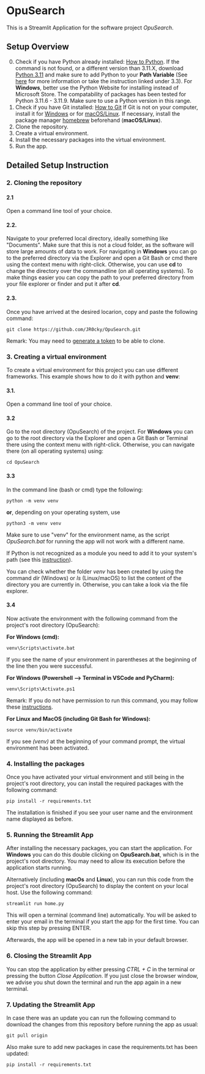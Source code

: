 # OpuSearch
This is a Streamlit Application for the software project *OpuSearch*.

## Setup Overview
0. Check if you have Python already installed: [How to Python](https://www.howtogeek.com/796841/check-python-version/). If the command is not found, or a different version than 3.11.X, download [Python 3.11](https://www.python.org/downloads/release/python-3116/) and make sure to add Python to your **Path Variable** (See [here](https://realpython.com/add-python-to-path/) for more information or take the instruction linked under 3.3). For **Windows**, better use the Python Website for installing instead of Microsoft Store. The compatability of packages has been tested for Python 3.11.6 - 3.11.9. Make sure to use a Python version in this range.
1. Check if you have Git installed: [How to Git](https://www.linode.com/docs/guides/how-to-install-git-on-linux-mac-and-windows/) If Git is not on your computer, install it for [Windows](https://git-scm.com/download/win) or for [macOS/Linux](https://git-scm.com/download/mac). If necessary, install the package manager [homebrew](https://brew.sh/) beforehand (**macOS/Linux**).
2. Clone the repository.
3. Create a virtual environment.
4. Install the necessary packages into the virtual environment.
5. Run the app.

## Detailed Setup Instruction

### 2. Cloning the repository
#### 2.1 
Open a command line tool of your choice. <br>
#### 2.2. 
Navigate to your preferred local directory, ideally something like "Documents". Make sure that this is not a cloud folder, as the software will store large amounts of data to work.
For navigating in **Windows** you can go to the preferred directory via the Explorer and open a Git Bash or cmd 
there using the context menu with right-click. Otherwise, you can use **cd** to change the directory over the commandline (on all operating systems). To make things easier you can copy the path to your preferred directory from your file explorer or finder and put it after **cd**. <br>
#### 2.3. 
Once you have arrived at the desired locarion, copy and paste the following command:


```
git clone https://github.com/JR0cky/OpuSearch.git
```

Remark: You may need to [generate a token](https://docs.github.com/en/authentication/keeping-your-account-and-data-secure/managing-your-personal-access-tokens) to be able to clone.

### 3. Creating a virtual environment
To create a virtual environment for this project you can use different frameworks.
This example shows how to do it with python and **venv**:

#### 3.1. 
Open a command line tool of your choice. <br>
#### 3.2 
Go to the root directory (OpuSearch) of the project.
For **Windows** you can go to the root directory via the Explorer and open a Git Bash or Terminal there using the context menu with right-click. Otherwise, you can navigate there (on all operating systems) using:
```
cd OpuSearch
```


#### 3.3 
In the command line (bash or cmd) type the following:
```
python -m venv venv
```
**or**, depending on your operating system, use

```
python3 -m venv venv
```


Make sure to use "venv" for the environment name, as the script *OpuSearch.bat* for running the app
will not work with a different name.

If Python is not recognized as a module you need to add it to your system's path
(see this [instruction](https://realpython.com/add-python-to-path/)).

You can check whether the folder *venv* has been created by using the command *dir* (Windows) or *ls* (Linux/macOS) 
to list the content of the directory you are currently in. Otherwise, you can take a look via the file explorer.

#### 3.4 

Now activate the environment with the following command from the project's root directory (OpuSearch):

**For Windows (cmd):**
```
venv\Scripts\activate.bat
```
If you see the name of your environment in parentheses at the beginning of the line then you were successful.

**For Windows (Powershell --> Terminal in VSCode and PyCharm):**

```
venv\Scripts\Activate.ps1
```

Remark: If you do not have permission to run this command, 
you may follow these [instructions](https://support.enthought.com/hc/en-us/articles/360058403072-Windows-error-activate-ps1-cannot-be-loaded-because-running-scripts-is-disabled-UnauthorizedAccess-).

**For Linux and MacOS (including Git Bash for Windows):**
```
source venv/bin/activate
```

If you see *(venv)* at the beginning of your command prompt, the virtual environment has been activated.

### 4. Installing the packages


Once you have activated your virtual environment and still being in the project's root directory, you can install the required packages 
with the following command:

```
pip install -r requirements.txt
```
The installation is finished if you see your user name and the environment name displayed as before.

### 5. Running the Streamlit App

After installing the necessary packages, you  can start the application. For **Windows** you can do this double clicking on **OpuSearch.bat**, which is in the project's root directory. 
You may need to allow its execution before the application starts running.

Alternatively (including **macOs** and **Linux**), you can run this code from the project's root directory (OpuSearch) to display the content on your local host. 
Use the following command:

```
streamlit run home.py
```

This will open a terminal (command line) automatically.
You will be asked to enter your email in the terminal if you start the app for the first time.
You can skip this step by pressing ENTER. 

Afterwards, the app will be opened in a new tab in your default browser.

### 6. Closing the Streamlit App
You can stop the application by either pressing *CTRL + C* in the terminal 
or pressing the button *Close Application*. 
If you just close the browser window, we advise you shut down the terminal
and run the app again in a new terminal.



### 7. Updating the Streamlit App

In case there was an update you can run the following command to download
the changes from this repository before running the app as usual:

```
git pull origin
```
Also make sure to add new packages in case the requirements.txt has been updated:

```
pip install -r requirements.txt
```

